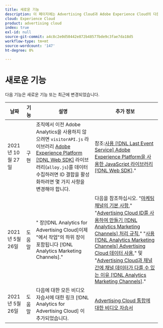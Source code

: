 ```yaml
---
title: 새로운 기능
description: 이 페이지에는 Advertising Cloud과 Adobe Experience Cloud의 다른 제품 및 서비스 간의 통합에 대한 업데이트가 나열됩니다.
cloud: Experience Cloud
product: advertising cloud
index: true
exl-id: null
source-git-commit: a4c8c2e0d50442e872b48577bde9c3fae7da18d5
workflow-type: tm+mt
source-wordcount: '147'
ht-degree: 0%

---
```


# 새로운 기능

다음 기능은 새로운 기능 또는 최근에 변경되었습니다.

| 날짜 | 기능 | 설명 | 추가 정보 |
| ---- | ------- | ----------- | -------------------- |
| 2021년 10월 27일 | 구현 | 조직에서 이전 Adobe Analytics을 사용하지 않으려면 `visitorAPI.js` 라이브러리 [Adobe Experience Platform [!DNL Web SDK]](https://experienceleague.adobe.com/docs/experience-platform/edge/home.html) 라이브러리(`alloy.js`)를 데이터 수집하려면 ID 결합을 활성화하려면 몇 가지 사항을 변경해야 합니다. | 참조:[사용 [!DNL Last Event Service] Adobe Experience Platform을 사용한 JavaScript 라이브러리 [!DNL Web SDK]](/help/integrations/analytics/web-sdk.md).&quot; |
| 2021년 5월 26일 | 도움말 | &quot; 장[!DNL Analytics for Advertising Cloud]이제 &quot;에서 작업&quot;의 하위 장이 포함됩니다 [!DNL Analytics Marketing Channels].&quot; | 다음을 참조하십시오. &quot;[마케팅 채널의 기본 사항](/help/integrations/analytics/marketing-channels/mc-overview.md),&quot; &quot;[Advertising Cloud ID를 사용하여 만들기 [!DNL Analytics Marketing Channels] 처리 규칙](/help/integrations/analytics/marketing-channels/mc-ids.md),&quot; &quot;[사용 [!DNL Analytics Marketing Channels] Advertising Cloud 데이터 사용](/help/integrations/analytics/marketing-channels/mc-ac-data.md),&quot; 및 &quot;[Advertising Cloud과 채널 간에 채널 데이터가 다를 수 있는 이유 [!DNL Analytics Marketing Channels]](/help/integrations/analytics/marketing-channels/mc-data-variances.md).&quot; |
| 2021년 5월 26일 | 도움말 | 다음에 대한 모든 비디오 자습서에 대한 링크 [!DNL Analytics for Advertising Cloud] 이 추가되었습니다. | [Advertising Cloud 통합에 대한 비디오 자습서](https://experienceleague.adobe.com/docs/advertising-cloud-learn/tutorials/overview.html) |

<!-- At some point, just make this an overview page instead?

Adobe Advertising Cloud is integrated with the following Adobe Experience Cloud products:

* [Adobe Analytics](/help/integrations/analytics/overview.md)

* Adobe Audience Manager

* Adobe Campaign (Advertising Cloud Search only)

* Adobe Experience Cloud Device Co-op
 -->
